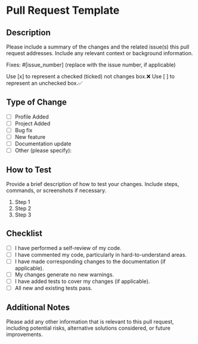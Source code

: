 # Pull Request Template

## Description

Please include a summary of the changes and the related issue(s) this pull request addresses. Include any relevant context or background information.

Fixes: #[issue_number] (replace with the issue number, if applicable)

Use [x] to represent a checked (ticked) not changes box.❌
Use [ ] to represent an unchecked box.✅

## Type of Change

- [ ] Profile Added
- [ ] Project Added
- [ ] Bug fix
- [ ] New feature
- [ ] Documentation update
- [ ] Other (please specify):

## How to Test

Provide a brief description of how to test your changes. Include steps, commands, or screenshots if necessary.

1. Step 1
2. Step 2
3. Step 3

## Checklist

- [ ] I have performed a self-review of my code.
- [ ] I have commented my code, particularly in hard-to-understand areas.
- [ ] I have made corresponding changes to the documentation (if applicable).
- [ ] My changes generate no new warnings.
- [ ] I have added tests to cover my changes (if applicable).
- [ ] All new and existing tests pass.

## Additional Notes

Please add any other information that is relevant to this pull request, including potential risks, alternative solutions considered, or future improvements.
